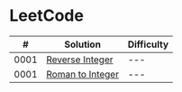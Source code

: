 # LeetCode

|  #  |  Solution  |  Difficulty  |
| --- | --- | --- |
| 0001 | [Reverse Integer](ReverseInteger.java) | --- |
| 0001 | [Roman to Integer](RomanToInteger.java) | --- |
